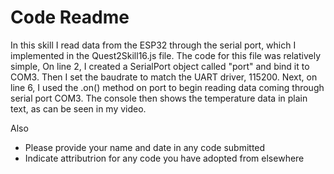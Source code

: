 # Code Readme

In this skill I read data from the ESP32 through the serial port, which I implemented in the Quest2Skill16.js file. The code for this file was relatively simple, On line 2, I created a SerialPort object called "port" and bind it to COM3. Then I set the baudrate to match the UART driver, 115200. Next, on line 6, I used the .on() method on port to begin reading data coming through serial port COM3. The console then shows the temperature data in plain text, as can be seen in my video.

Also
- Please provide your name and date in any code submitted
- Indicate attributrion for any code you have adopted from elsewhere
